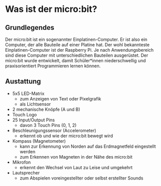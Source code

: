# Was ist der micro:bit?
## Grundlegendes
Der micro:bit ist ein sogenannter Einplatinen-Computer. Er ist also ein Computer, der alle Bauteile auf einer Platine hat. Der wohl bekannteste Einplatinen-Computer ist der Raspberry Pi.
Je nach Anwendungsbereich sind diese Computer mit unterschiedlichen Bauteilen ausgerüstet.
Der micro:bit wurde entwickelt, damit Schüler*innen niederschwellig und praxisorientiert Programmieren lernen können.

## Austattung
- 5x5 LED-Matrix
  - zum Anzeigen von Text oder Pixelgrafik
  - als Lichtsensor
- 2 mechanische Knöpfe (A und B)
- Touch Logo
- 25 Input/Output Pins
  - davon 3 Touch Pins (0, 1, 2)
- Beschleunigungssensor (Accelerometer)
  - erkennt ob und wie der micro:bit bewegt wird
- Kompass (Magnetometer)
  - kann zur Erkennung von Norden auf das Erdmagnetfeld eingestellt werden
  - zum Erkennen von Magneten in der Nähe des micro:bit
- Mikrofon
  - erkennt den Wechsel von Laut zu Leise und umgekehrt
- Lautsprecher
  - zum Abspielen voreingestellter oder selbst erstellter Sounds
